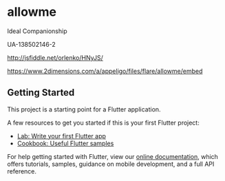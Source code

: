 # allowme

Ideal Companionship

UA-138502146-2

http://jsfiddle.net/orlenko/HNyJS/ 

https://www.2dimensions.com/a/appeligo/files/flare/allowme/embed

## Getting Started

This project is a starting point for a Flutter application.

A few resources to get you started if this is your first Flutter project:

- [Lab: Write your first Flutter app](https://flutter.io/docs/get-started/codelab)
- [Cookbook: Useful Flutter samples](https://flutter.io/docs/cookbook)

For help getting started with Flutter, view our 
[online documentation](https://flutter.io/docs), which offers tutorials, 
samples, guidance on mobile development, and a full API reference.

